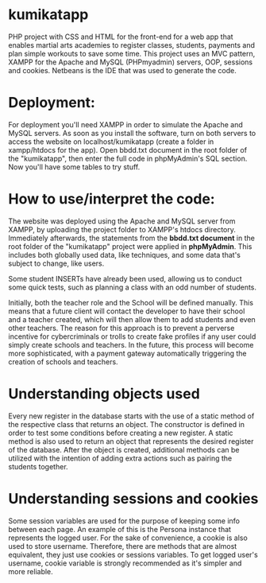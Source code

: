 # kumikatapp
PHP project with CSS and HTML for the front-end for a web app that enables martial arts academies to register classes, students, payments and plan simple workouts to save some time. This project uses an MVC pattern, XAMPP for the Apache and MySQL (PHPmyadmin) servers, OOP, sessions and cookies. Netbeans is the IDE that was used to generate the code.

# Deployment:
For deployment you'll need XAMPP in order to simulate the Apache and MySQL servers. As soon as you install the software, turn on both servers to access the website on localhost/kumikatapp (create a folder in xampp/htdocs for the app). Open bbdd.txt document in the root folder of the "kumikatapp", then enter the full code in phpMyAdmin's SQL section. Now you'll have some tables to try stuff.

# How to use/interpret the code: 

The website was deployed using the Apache and MySQL server from XAMPP, by uploading the project folder to XAMPP's htdocs directory. Immediately afterwards, the statements from the **bbdd.txt document** in the root folder of the "kumikatapp" project were applied in **phpMyAdmin**. This includes both globally used data, like techniques, and some data that's subject to change, like users. 

Some student INSERTs have already been used, allowing us to conduct some quick tests, such as planning a class with an odd number of students. 

Initially, both the teacher role and the School will be defined manually. This means that a future client will contact the developer to have their school and a teacher created, which will then allow them to add students and even other teachers. The reason for this approach is to prevent a perverse incentive for cybercriminals or trolls to create fake profiles if any user could simply create schools and teachers. In the future, this process will become more sophisticated, with a payment gateway automatically triggering the creation of schools and teachers.

# Understanding objects used
Every new register in the database starts with the use of a static method of the respective class that returns an object. The constructor is defined in order to test some conditions before creating a new register. A static method is also used to return an object that represents the desired register of the database. After the object is created, additional methods can be utilized with the intention of adding extra actions such as pairing the students together.

# Understanding sessions and cookies
Some session variables are used for the purpose of keeping some info between each page. An example of this is the Persona instance that represents the logged user. For the sake of convenience, a cookie is also used to store username. Therefore, there are methods that are almost equivalent, they just use cookies or sessions variables. To get logged user's username, cookie variable is strongly recommended as it's simpler and more reliable. 
